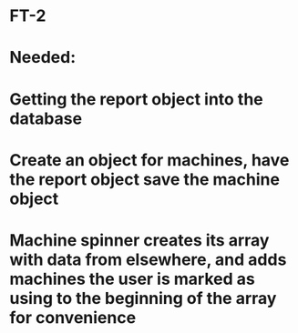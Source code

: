 # FT-2
#
# Needed:
# Getting the report object into the database
# Create an object for machines, have the report object save the machine object
# Machine spinner creates its array with data from elsewhere, and adds machines the user is marked as using to the beginning of the array for convenience